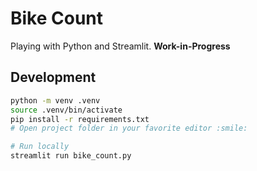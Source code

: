 # Bike Count

Playing with Python and Streamlit.
**Work-in-Progress**

## Development

```sh
python -m venv .venv
source .venv/bin/activate
pip install -r requirements.txt
# Open project folder in your favorite editor :smile:

# Run locally
streamlit run bike_count.py
```
